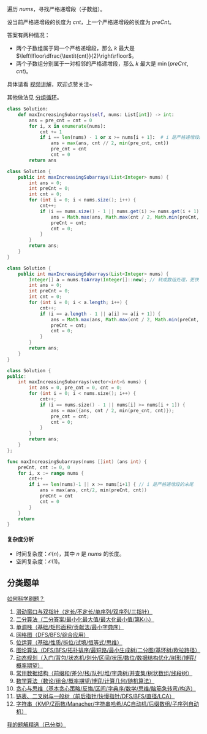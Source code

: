 遍历 $\textit{nums}$，寻找严格递增段（子数组）。

设当前严格递增段的长度为 $\textit{cnt}$，上一个严格递增段的长度为 $\textit{preCnt}$。

答案有两种情况：

- 两个子数组属于同一个严格递增段，那么 $k$ 最大是 $\left\lfloor\dfrac{\textit{cnt}}{2}\right\rfloor$。
- 两个子数组分别属于一对相邻的严格递增段，那么 $k$ 最大是 $\min(\textit{preCnt}, \textit{cnt})$。

具体请看 [视频讲解](https://www.bilibili.com/video/BV1JVmBYvEnD/)，欢迎点赞关注~

其他做法见 [分组循环](https://leetcode.cn/problems/longest-even-odd-subarray-with-threshold/solution/jiao-ni-yi-ci-xing-ba-dai-ma-xie-dui-on-zuspx/)。

```py [sol-Python3]
class Solution:
    def maxIncreasingSubarrays(self, nums: List[int]) -> int:
        ans = pre_cnt = cnt = 0
        for i, x in enumerate(nums):
            cnt += 1
            if i == len(nums) - 1 or x >= nums[i + 1]:  # i 是严格递增段的末尾
                ans = max(ans, cnt // 2, min(pre_cnt, cnt))
                pre_cnt = cnt
                cnt = 0
        return ans
```

```java [sol-Java]
class Solution {
    public int maxIncreasingSubarrays(List<Integer> nums) {
        int ans = 0;
        int preCnt = 0;
        int cnt = 0;
        for (int i = 0; i < nums.size(); i++) {
            cnt++;
            if (i == nums.size() - 1 || nums.get(i) >= nums.get(i + 1)) {
                ans = Math.max(ans, Math.max(cnt / 2, Math.min(preCnt, cnt)));
                preCnt = cnt;
                cnt = 0;
            }
        }
        return ans;
    }
}
```

```java [sol-Java 写法二]
class Solution {
    public int maxIncreasingSubarrays(List<Integer> nums) {
        Integer[] a = nums.toArray(Integer[]::new); // 转成数组处理，更快
        int ans = 0;
        int preCnt = 0;
        int cnt = 0;
        for (int i = 0; i < a.length; i++) {
            cnt++;
            if (i == a.length - 1 || a[i] >= a[i + 1]) {
                ans = Math.max(ans, Math.max(cnt / 2, Math.min(preCnt, cnt)));
                preCnt = cnt;
                cnt = 0;
            }
        }
        return ans;
    }
}
```

```cpp [sol-C++]
class Solution {
public:
    int maxIncreasingSubarrays(vector<int>& nums) {
        int ans = 0, pre_cnt = 0, cnt = 0;
        for (int i = 0; i < nums.size(); i++) {
            cnt++;
            if (i == nums.size() - 1 || nums[i] >= nums[i + 1]) {
                ans = max({ans, cnt / 2, min(pre_cnt, cnt)});
                pre_cnt = cnt;
                cnt = 0;
            }
        }
        return ans;
    }
};
```

```go [sol-Go]
func maxIncreasingSubarrays(nums []int) (ans int) {
	preCnt, cnt := 0, 0
	for i, x := range nums {
		cnt++
		if i == len(nums)-1 || x >= nums[i+1] { // i 是严格递增段的末尾
			ans = max(ans, cnt/2, min(preCnt, cnt))
			preCnt = cnt
			cnt = 0
		}
	}
	return
}
```

#### 复杂度分析

- 时间复杂度：$\mathcal{O}(n)$，其中 $n$ 是 $\textit{nums}$ 的长度。
- 空间复杂度：$\mathcal{O}(1)$。

## 分类题单

[如何科学刷题？](https://leetcode.cn/circle/discuss/RvFUtj/)

1. [滑动窗口与双指针（定长/不定长/单序列/双序列/三指针）](https://leetcode.cn/circle/discuss/0viNMK/)
2. [二分算法（二分答案/最小化最大值/最大化最小值/第K小）](https://leetcode.cn/circle/discuss/SqopEo/)
3. [单调栈（基础/矩形面积/贡献法/最小字典序）](https://leetcode.cn/circle/discuss/9oZFK9/)
4. [网格图（DFS/BFS/综合应用）](https://leetcode.cn/circle/discuss/YiXPXW/)
5. [位运算（基础/性质/拆位/试填/恒等式/思维）](https://leetcode.cn/circle/discuss/dHn9Vk/)
6. [图论算法（DFS/BFS/拓扑排序/最短路/最小生成树/二分图/基环树/欧拉路径）](https://leetcode.cn/circle/discuss/01LUak/)
7. [动态规划（入门/背包/状态机/划分/区间/状压/数位/数据结构优化/树形/博弈/概率期望）](https://leetcode.cn/circle/discuss/tXLS3i/)
8. [常用数据结构（前缀和/差分/栈/队列/堆/字典树/并查集/树状数组/线段树）](https://leetcode.cn/circle/discuss/mOr1u6/)
9. [数学算法（数论/组合/概率期望/博弈/计算几何/随机算法）](https://leetcode.cn/circle/discuss/IYT3ss/)
10. [贪心与思维（基本贪心策略/反悔/区间/字典序/数学/思维/脑筋急转弯/构造）](https://leetcode.cn/circle/discuss/g6KTKL/)
11. [链表、二叉树与一般树（前后指针/快慢指针/DFS/BFS/直径/LCA）](https://leetcode.cn/circle/discuss/K0n2gO/)
12. [字符串（KMP/Z函数/Manacher/字符串哈希/AC自动机/后缀数组/子序列自动机）](https://leetcode.cn/circle/discuss/SJFwQI/)

[我的题解精选（已分类）](https://github.com/EndlessCheng/codeforces-go/blob/master/leetcode/SOLUTIONS.md)
